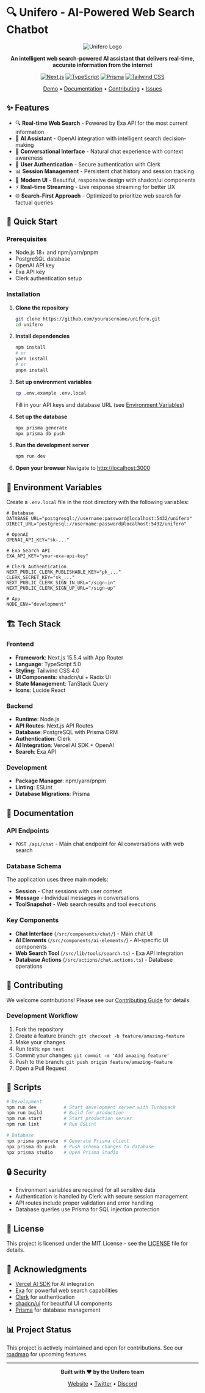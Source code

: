 # 🔍 Unifero - AI-Powered Web Search Chatbot

<div align="center">

![Unifero Logo](public/unifero.png)

**An intelligent web search-powered AI assistant that delivers real-time, accurate information from the internet**

[![Next.js](https://img.shields.io/badge/Next.js-15.5.4-black?style=for-the-badge&logo=next.js)](https://nextjs.org)
[![TypeScript](https://img.shields.io/badge/TypeScript-5.0-blue?style=for-the-badge&logo=typescript)](https://typescript.org)
[![Prisma](https://img.shields.io/badge/Prisma-6.16.3-2D3748?style=for-the-badge&logo=prisma)](https://prisma.io)
[![Tailwind CSS](https://img.shields.io/badge/Tailwind-4.0-38B2AC?style=for-the-badge&logo=tailwind-css)](https://tailwindcss.com)

[Demo](https://unifero.vercel.app) • [Documentation](#documentation) • [Contributing](CONTRIBUTING.md) • [Issues](https://github.com/yourusername/unifero/issues)

</div>

## ✨ Features

- 🔍 **Real-time Web Search** - Powered by Exa API for the most current information
- 🤖 **AI Assistant** - OpenAI integration with intelligent search decision-making
- 💬 **Conversational Interface** - Natural chat experience with context awareness
- 🔐 **User Authentication** - Secure authentication with Clerk
- 📊 **Session Management** - Persistent chat history and session tracking
- 🎨 **Modern UI** - Beautiful, responsive design with shadcn/ui components
- ⚡ **Real-time Streaming** - Live response streaming for better UX
- 🌐 **Search-First Approach** - Optimized to prioritize web search for factual queries

## 🚀 Quick Start

### Prerequisites

- Node.js 18+ and npm/yarn/pnpm
- PostgreSQL database
- OpenAI API key
- Exa API key
- Clerk authentication setup

### Installation

1. **Clone the repository**

   ```bash
   git clone https://github.com/yourusername/unifero.git
   cd unifero
   ```

2. **Install dependencies**

   ```bash
   npm install
   # or
   yarn install
   # or
   pnpm install
   ```

3. **Set up environment variables**

   ```bash
   cp .env.example .env.local
   ```

   Fill in your API keys and database URL (see [Environment Variables](#environment-variables))

4. **Set up the database**

   ```bash
   npx prisma generate
   npx prisma db push
   ```

5. **Run the development server**

   ```bash
   npm run dev
   ```

6. **Open your browser**
   Navigate to [http://localhost:3000](http://localhost:3000)

## 🔧 Environment Variables

Create a `.env.local` file in the root directory with the following variables:

```env
# Database
DATABASE_URL="postgresql://username:password@localhost:5432/unifero"
DIRECT_URL="postgresql://username:password@localhost:5432/unifero"

# OpenAI
OPENAI_API_KEY="sk-..."

# Exa Search API
EXA_API_KEY="your-exa-api-key"

# Clerk Authentication
NEXT_PUBLIC_CLERK_PUBLISHABLE_KEY="pk_..."
CLERK_SECRET_KEY="sk_..."
NEXT_PUBLIC_CLERK_SIGN_IN_URL="/sign-in"
NEXT_PUBLIC_CLERK_SIGN_UP_URL="/sign-up"

# App
NODE_ENV="development"
```

## 🏗️ Tech Stack

### Frontend

- **Framework**: Next.js 15.5.4 with App Router
- **Language**: TypeScript 5.0
- **Styling**: Tailwind CSS 4.0
- **UI Components**: shadcn/ui + Radix UI
- **State Management**: TanStack Query
- **Icons**: Lucide React

### Backend

- **Runtime**: Node.js
- **API Routes**: Next.js API Routes
- **Database**: PostgreSQL with Prisma ORM
- **Authentication**: Clerk
- **AI Integration**: Vercel AI SDK + OpenAI
- **Search**: Exa API

### Development

- **Package Manager**: npm/yarn/pnpm
- **Linting**: ESLint
- **Database Migrations**: Prisma

## 📖 Documentation

### API Endpoints

- `POST /api/chat` - Main chat endpoint for AI conversations with web search

### Database Schema

The application uses three main models:

- **Session** - Chat sessions with user context
- **Message** - Individual messages in conversations
- **ToolSnapshot** - Web search results and tool executions

### Key Components

- **Chat Interface** (`/src/components/chat/`) - Main chat UI
- **AI Elements** (`/src/components/ai-elements/`) - AI-specific UI components
- **Web Search Tool** (`/src/lib/tools/search.ts`) - Exa API integration
- **Database Actions** (`/src/actions/chat.actions.ts`) - Database operations

## 🤝 Contributing

We welcome contributions! Please see our [Contributing Guide](CONTRIBUTING.md) for details.

### Development Workflow

1. Fork the repository
2. Create a feature branch: `git checkout -b feature/amazing-feature`
3. Make your changes
4. Run tests: `npm test`
5. Commit your changes: `git commit -m 'Add amazing feature'`
6. Push to the branch: `git push origin feature/amazing-feature`
7. Open a Pull Request

## 📝 Scripts

```bash
# Development
npm run dev          # Start development server with Turbopack
npm run build        # Build for production
npm run start        # Start production server
npm run lint         # Run ESLint

# Database
npx prisma generate  # Generate Prisma client
npx prisma db push   # Push schema changes to database
npx prisma studio    # Open Prisma Studio
```

## 🔒 Security

- Environment variables are required for all sensitive data
- Authentication is handled by Clerk with secure session management
- API routes include proper validation and error handling
- Database queries use Prisma for SQL injection protection

## 📄 License

This project is licensed under the MIT License - see the [LICENSE](LICENSE) file for details.

## 🙏 Acknowledgments

- [Vercel AI SDK](https://sdk.vercel.ai) for AI integration
- [Exa](https://exa.ai) for powerful web search capabilities
- [Clerk](https://clerk.com) for authentication
- [shadcn/ui](https://ui.shadcn.com) for beautiful UI components
- [Prisma](https://prisma.io) for database management

## 📊 Project Status

This project is actively maintained and open for contributions. See our [roadmap](https://github.com/yourusername/unifero/projects) for upcoming features.

---

<div align="center">

**Built with ❤️ by the Unifero team**

[Website](https://unifero.vercel.app) • [Twitter](https://twitter.com/unifero) • [Discord](https://discord.gg/unifero)

</div>
